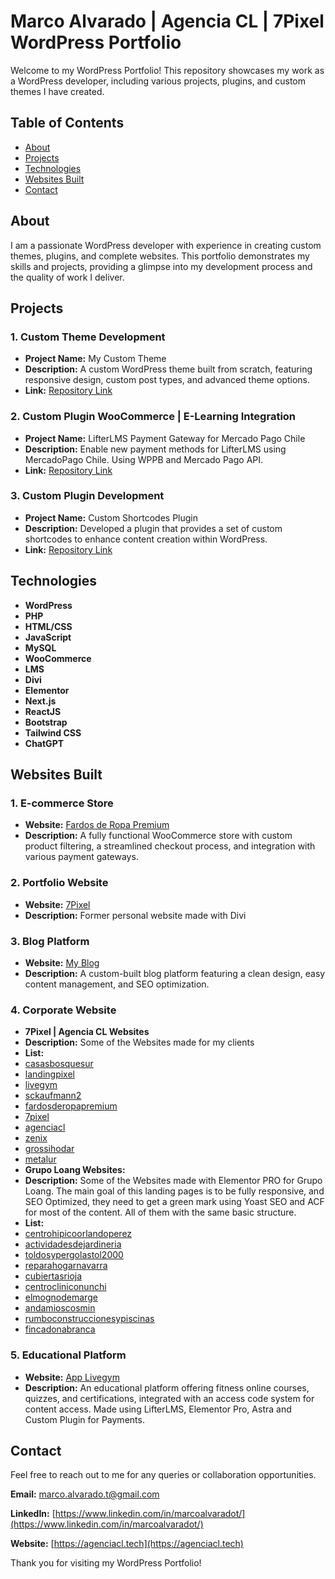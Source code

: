 # Marco Alvarado | Agencia CL | 7Pixel WordPress Portfolio

Welcome to my WordPress Portfolio! This repository showcases my work as a WordPress developer, including various projects, plugins, and custom themes I have created.

## Table of Contents

- [About](#about)
- [Projects](#projects)
- [Technologies](#technologies)
- [Websites Built](#websites-built)
- [Contact](#contact)

## About

I am a passionate WordPress developer with experience in creating custom themes, plugins, and complete websites. This portfolio demonstrates my skills and projects, providing a glimpse into my development process and the quality of work I deliver.

## Projects

### 1. Custom Theme Development
- **Project Name:** My Custom Theme
- **Description:** A custom WordPress theme built from scratch, featuring responsive design, custom post types, and advanced theme options.
- **Link:** [Repository Link](https://github.com/7pixel-cl/payment-checkout-mercadopago-for-lifterlms-acl)

### 2. Custom Plugin WooCommerce | E-Learning Integration
- **Project Name:** LifterLMS Payment Gateway for Mercado Pago Chile
- **Description:** Enable new payment methods for LifterLMS using MercadoPago Chile. Using WPPB and Mercado Pago API.
- **Link:** [Repository Link](https://github.com/7pixel-cl/payment-checkout-mercadopago-for-lifterlms-acl)

### 3. Custom Plugin Development
- **Project Name:** Custom Shortcodes Plugin
- **Description:** Developed a plugin that provides a set of custom shortcodes to enhance content creation within WordPress.
- **Link:** [Repository Link](#)

## Technologies

- **WordPress**
- **PHP**
- **HTML/CSS**
- **JavaScript**
- **MySQL**
- **WooCommerce**
- **LMS**
- **Divi**
- **Elementor**
- **Next.js**
- **ReactJS**
- **Bootstrap**
- **Tailwind CSS**
- **ChatGPT**


## Websites Built

### 1. E-commerce Store
- **Website:** [Fardos de Ropa Premium]((https://fardosderopapremium.com/))
- **Description:** A fully functional WooCommerce store with custom product filtering, a streamlined checkout process, and integration with various payment gateways.

### 2. Portfolio Website
- **Website:** [7Pixel](https://7pixel.cl)
- **Description:** Former personal website made with Divi

### 3. Blog Platform
- **Website:** [My Blog](#)
- **Description:** A custom-built blog platform featuring a clean design, easy content management, and SEO optimization.

### 4. Corporate Website
- **7Pixel | Agencia CL Websites**
- **Description:** Some of the Websites made for my clients
- **List:**
- [casasbosquesur](https://casasbosquesur.cl/)
- [landingpixel](https://landingpixel.cl/)
- [livegym](https://livegym.cl/)
- [sckaufmann2](https://sckaufmann2.cl/)
- [fardosderopapremium](https://fardosderopapremium.com/)
- [7pixel](https://7pixel.cl)
- [agenciacl](https://agenciacl.tech)
- [zenix](https://zenix.cl/)
- [grossihodar](https://grossihodar.cl/)
- [metalur](https://www.metalur.cl/)
- **Grupo Loang Websites:**
- **Description:** Some of the Websites made with Elementor PRO for Grupo Loang. The main goal of this landing pages is to be fully responsive, and SEO Optimized, they need to get a green mark using Yoast SEO and ACF for most of the content. All of them with the same basic structure.
- **List:**
- [centrohipicoorlandoperez](https://cys-centrohipicoorlandoperez.com/)
- [actividadesdejardineria](https://cys-actividadesdejardineria.com/)
- [toldosypergolastol2000](https://cys-toldosypergolastol2000.com/)
- [reparahogarnavarra](https://cys-reparahogarnavarra.com/)
- [cubiertasrioja](https://cys-cubiertasrioja.com/)
- [centrocliniconunchi](https://cys-centrocliniconunchi.com/)
- [elmognodemarge](https://cys-elmognodemarge.com/)
- [andamioscosmin](https://cys-andamioscosmin.com/)
- [rumboconstruccionesypiscinas](https://cys-rumboconstruccionesypiscinas.com/)
- [fincadonabranca](https://cys-fincadonabranca.com/)

### 5. Educational Platform
- **Website:** [App Livegym](https://app.livegym.cl)
- **Description:** An educational platform offering fitness online courses, quizzes, and certifications, integrated with an access code system for content access. Made using LifterLMS, Elementor Pro, Astra and Custom Plugin for Payments.


## Contact

Feel free to reach out to me for any queries or collaboration opportunities.

**Email:** [marco.alvarado.t@gmail.com](mailto:marco.alvarado.t@gmail.com)

**LinkedIn:** [https://www.linkedin.com/in/marcoalvaradot/](https://www.linkedin.com/in/marcoalvaradot/)

**Website:** [https://agenciacl.tech](https://agenciacl.tech)

Thank you for visiting my WordPress Portfolio!
